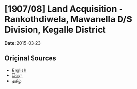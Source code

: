 # [1907/08] Land Acquisition - Rankothdiwela, Mawanella D/S Division, Kegalle District

**Date:** 2015-03-23

## Original Sources

- [English](https://documents.gov.lk/view/extra-gazettes/2015/3/1907-08_E.pdf)
- [සිංහල](https://documents.gov.lk/view/extra-gazettes/2015/3/1907-08_S.pdf)
- [தமிழ்](https://documents.gov.lk/view/extra-gazettes/2015/3/1907-08_T.pdf)
